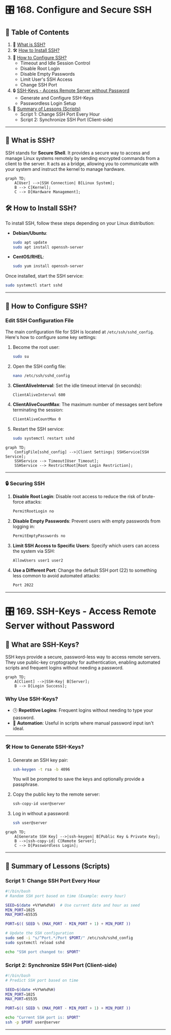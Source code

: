 # 🎛️ **168. Configure and Secure SSH**

## 📑 **Table of Contents**
1. 🔑 [What is SSH?](#what-is-ssh)
2. 🛠️ [How to Install SSH?](#how-to-install-ssh)
3. 🔧 [How to Configure SSH?](#how-to-configure-ssh)
   - Timeout and Idle Session Control
   - Disable Root Login
   - Disable Empty Passwords
   - Limit User's SSH Access
   - Change SSH Port
4. 🔒 [SSH-Keys - Access Remote Server without Password](#ssh-keys-access-remote-server-without-password)
   - Generate and Configure SSH-Keys
   - Passwordless Login Setup
5. 📝 [Summary of Lessons (Scripts)](#summary-of-lessons-scripts)
   - Script 1: Change SSH Port Every Hour
   - Script 2: Synchronize SSH Port (Client-side)

---

## 🔑 **What is SSH?**
SSH stands for **Secure Shell**. It provides a secure way to access and manage Linux systems remotely by sending encrypted commands from a client to the server. It acts as a bridge, allowing you to communicate with your system and instruct the kernel to manage hardware.

```mermaid
graph TD;
    A[User] -->|SSH Connection| B[Linux System];
    B --> C[Kernel];
    C --> D[Hardware Management];
```

## 🛠️ **How to Install SSH?**
To install SSH, follow these steps depending on your Linux distribution:

- **Debian/Ubuntu**:
  ```bash
  sudo apt update
  sudo apt install openssh-server
  ```
- **CentOS/RHEL**:
  ```bash
  sudo yum install openssh-server
  ```

Once installed, start the SSH service:
```bash
sudo systemctl start sshd
```

---

## 🔧 **How to Configure SSH?**

### **Edit SSH Configuration File**
The main configuration file for SSH is located at `/etc/ssh/sshd_config`. Here's how to configure some key settings:

1. Become the root user:
   ```bash
   sudo su
   ```

2. Open the SSH config file:
   ```bash
   nano /etc/ssh/sshd_config
   ```

3. **ClientAliveInterval**: Set the idle timeout interval (in seconds):
   ```bash
   ClientAliveInterval 600
   ```

4. **ClientAliveCountMax**: The maximum number of messages sent before terminating the session:
   ```bash
   ClientAliveCountMax 0
   ```

5. Restart the SSH service:
   ```bash
   sudo systemctl restart sshd
   ```

```mermaid
graph TD;
    ConfigFile[sshd_config] -->|Client Settings| SSHService[SSH Service];
    SSHService --> Timeout[User Timeout];
    SSHService --> RestrictRoot[Root Login Restriction];
```

---

### 🔒 **Securing SSH**

1. **Disable Root Login**:
   Disable root access to reduce the risk of brute-force attacks:
   ```bash
   PermitRootLogin no
   ```

2. **Disable Empty Passwords**:
   Prevent users with empty passwords from logging in:
   ```bash
   PermitEmptyPasswords no
   ```

3. **Limit SSH Access to Specific Users**:
   Specify which users can access the system via SSH:
   ```bash
   AllowUsers user1 user2
   ```

4. **Use a Different Port**:
   Change the default SSH port (22) to something less common to avoid automated attacks:
   ```bash
   Port 2022
   ```

---

# 🎛️ **169. SSH-Keys - Access Remote Server without Password**

## 🔐 **What are SSH-Keys?**
SSH keys provide a secure, password-less way to access remote servers. They use public-key cryptography for authentication, enabling automated scripts and frequent logins without needing a password.

```mermaid
graph TD;
    A[Client] -->|SSH-Key| B[Server];
    B --> D[Login Success];
```

### **Why Use SSH-Keys?**
- 🕒 **Repetitive Logins**: Frequent logins without needing to type your password.
- 🤖 **Automation**: Useful in scripts where manual password input isn't ideal.

---

### 🛠️ **How to Generate SSH-Keys?**
1. Generate an SSH key pair:
   ```bash
   ssh-keygen -t rsa -b 4096
   ```
   You will be prompted to save the keys and optionally provide a passphrase.

2. Copy the public key to the remote server:
   ```bash
   ssh-copy-id user@server
   ```

3. Log in without a password:
   ```bash
   ssh user@server
   ```

```mermaid
graph TD;
    A[Generate SSH Key] -->|ssh-keygen| B[Public Key & Private Key];
    B -->|ssh-copy-id| C[Remote Server];
    C --> D[Passwordless Login];
```

---

## 📝 **Summary of Lessons (Scripts)**

### Script 1: Change SSH Port Every Hour
```bash
#!/bin/bash
# Random SSH port based on time (Example: every hour)

SEED=$(date +%Y%m%d%H)  # Use current date and hour as seed
MIN_PORT=1025
MAX_PORT=65535

PORT=$(( SEED % (MAX_PORT - MIN_PORT + 1) + MIN_PORT ))

# Update the SSH configuration
sudo sed -i "s/^Port.*/Port $PORT/" /etc/ssh/sshd_config
sudo systemctl reload sshd

echo "SSH port changed to: $PORT"
```

### Script 2: Synchronize SSH Port (Client-side)
```bash
#!/bin/bash
# Predict SSH port based on time

SEED=$(date +%Y%m%d%H)
MIN_PORT=1025
MAX_PORT=65535

PORT=$(( SEED % (MAX_PORT - MIN_PORT + 1) + MIN_PORT ))

echo "Current SSH port is: $PORT"
ssh -p $PORT user@server
```

---

